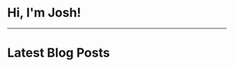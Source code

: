 # Hi, I'm Josh!

---

# Latest Blog Posts
<!-- BLOG-POST-LIST:START -->
<!-- BLOG-POST-LIST:END -->
